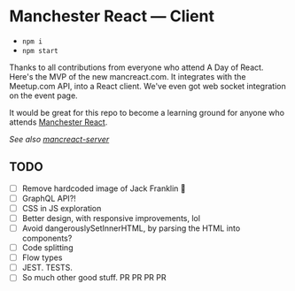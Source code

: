 # Manchester React — Client

- `npm i`
- `npm start`

Thanks to all contributions from everyone who attend A Day of React. Here's the MVP of the new mancreact.com. It integrates with the Meetup.com API, into a React client. We've even got web socket integration on the event page.

It would be great for this repo to become a learning ground for anyone who attends [Manchester React](www.meetup.com/Manchester-React-User-Group/).

*See also [mancreact-server](https://github.com/teamstrobe/mancreact-server)*

## TODO

- [ ] Remove hardcoded image of Jack Franklin 🙈
- [ ] GraphQL API?!
- [ ] CSS in JS exploration
- [ ] Better design, with responsive improvements, lol
- [ ] Avoid dangerouslySetInnerHTML, by parsing the HTML into components?
- [ ] Code splitting
- [ ] Flow types
- [ ] JEST. TESTS.
- [ ] So much other good stuff. PR PR PR PR
